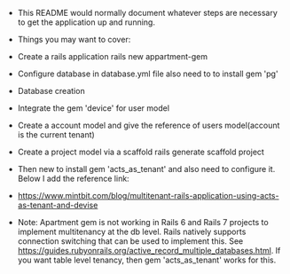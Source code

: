 * This README would normally document whatever steps are necessary to get the application up and running.

* Things you may want to cover:

* Create a rails application rails new appartment-gem

* Configure database in database.yml file also need to to install gem 'pg'

* Database creation

* Integrate the gem 'device' for user model

* Create a account model and give the reference of users model(account is the current tenant)

* Create a project model via a scaffold rails generate scaffold project

* Then new to install gem 'acts_as_tenant' and also need to configure it. Below I add the reference link:

* https://www.mintbit.com/blog/multitenant-rails-application-using-acts-as-tenant-and-devise

* Note: Apartment gem is not working in Rails 6 and Rails 7 projects to implement multitenancy at the db level. Rails natively supports connection    switching that can be used to implement this. See https://guides.rubyonrails.org/active_record_multiple_databases.html. If you want table level tenancy, then gem 'acts_as_tenant' works for this.
